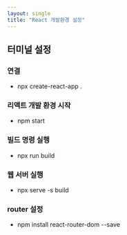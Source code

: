 ```yaml
---
layout: single
title: "React 개발환경 설정"
---
```


## 터미널 설정

### 연결
- npx create-react-app .

### 리액트 개발 환경 시작
- npm start

### 빌드 명령 실행
- npx run build

### 웹 서버 실행
- npx serve -s build

### router 설정
- npm install react-router-dom --save
